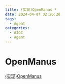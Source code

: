 ```yaml
---
title: (实现)OpenManus *
date: 2024-04-07 02:26:20
tags:
  - Agent
categories: 
  - AIGC
  - Agent  
---
```


<p></p>
<!-- more -->

# OpenManus
[(实现)OpenManus](https://candied-skunk-1ca.notion.site/OpenManus-1e3bfe21108480adb810ecc95e49a731?pvs=4)